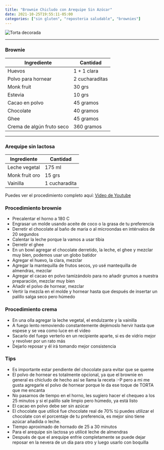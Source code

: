 ```yaml
---
title: "Brownie Chicludo con Arequipe Sin Azúcar"
date: 2021-10-25T19:55:11-05:00
categories: ["sin gluten", "reposteria saludable", "brownies"]
---
```

![Torta decorada](../../images/browniesconarequipe.jpg)
___
### Brownie

| Ingrediente | Cantidad |
| ----------- | ----------- |
| Huevos | 1 + 1 clara |
| Polvo para hornear | 2 cucharaditas |
| Monk fruit | 30 grs |
| Estevia | 10 grs |
| Cacao en polvo| 45 gramos |
| Chocolate | 40 gramos |
| Ghee | 45 gramos |
| Crema de algún fruto seco | 360 gramos |
___

### Arequipe sin lactosa

| Ingrediente | Cantidad |
| ----------- | ----------- |
| Leche vegetal | 175 ml|
| Monk fruit oro | 15 grs |
| Vainilla | 1 cucharadita |

Puedes ver el procedimiento completo aquí: [Video de Youtube](https://youtu.be/IFDbtOYbJQM)

### Procedimiento brownie
- Precalentar el horno a 180 C
- Engrasar un molde usando aceite de coco o la grasa de tu preferencia
- Derretir el chocolate al baño de maria o al microondas en intérvalos de 20 segundos
- Calentar la leche porque la vamos a usar tibia
- Derretir el ghee
- En un bowl agregar el chocolate derretido, la leche, el ghee y mezclar muy bien, podemos usar un globo batidor
- Agregar el huevo, la clara, mezclar
- Agregar la mantequilla de frutos secos, yo usé mantequilla de almendras, mezclar
- Agregar el cacao en polvo tamizándolo para no añadir grumos a nuestra preparación, mezclar muy bien 
- Añadir el polvo de hornear, mezclar
- Vertir la mezcla en el molde y hornear hasta que después de insertar un palillo salga seco pero húmedo

### Procedimiento crema

- En una olla agregar la leche vegetal, el endulzante y la vainilla
- A fuego lento removiendo constantemente dejémoslo hervir hasta que espese y se vea como luce en el video
- Sacarlo del fuego verterlo en un recipiente aparte, si es de vidrio mejor y revolver por un rato más 
- Dejarlo reposar y él irá tomando mejor consistencia

### Tips
- Es importante estar pendiente del chocolate para evitar que se queme
- El polvo de hornear es totalmente opcional, ya que el brownie en general es chicludo de hecho así se llama la receta :-P pero a mi me gusta agregarle el polvo de hornear porque le da ese toque de TORTA que me encanta
- No pasarnos de tiempo en el horno, les sugiero hacer el chequeo a los 25 minutos y si el palillo sale limpio pero húmedo, ya está listo
- El cacao en polvo debe ser sin azúcar
- El chocolate que utilicé fue chocolate real de 70% tú puedes utilizar el chocolate con el porcentaje de tu preferencia, es mejor sino tiene azúcar añadida o leche.
- Tiempo aproximado de hornado de 25 a 30 minutos
- Para el arequipe sin lactosa yo utilicé leche de almendras
- Después de que el arequipe enfrie completamente se puede dejar reposar en la nevera de un día para otro y luego usarlo con boquilla

